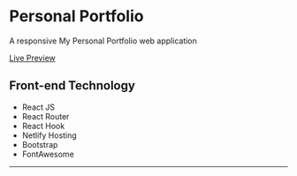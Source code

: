 # Personal Portfolio

A responsive My Personal Portfolio web application

[Live Preview](https://mjrgeorge.netlify.app/) 

## Front-end Technology

- React JS
- React Router
- React Hook
- Netlify Hosting
- Bootstrap
- FontAwesome


---

